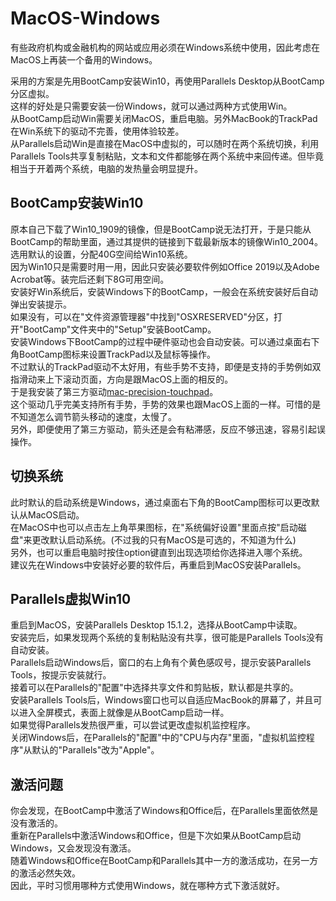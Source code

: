 # MacOS-Windows

有些政府机构或金融机构的网站或应用必须在Windows系统中使用，因此考虑在MacOS上再装一个备用的Windows。  

采用的方案是先用BootCamp安装Win10，再使用Parallels Desktop从BootCamp分区虚拟。  
这样的好处是只需要安装一份Windows，就可以通过两种方式使用Win。  
从BootCamp启动Win需要关闭MacOS，重启电脑。另外MacBook的TrackPad在Win系统下的驱动不完善，使用体验较差。  
从Parallels启动Win是直接在MacOS中虚拟的，可以随时在两个系统切换，利用Parallels Tools共享复制粘贴，文本和文件都能够在两个系统中来回传递。但毕竟相当于开着两个系统，电脑的发热量会明显提升。  

## BootCamp安装Win10  
原本自己下载了Win10_1909的镜像，但是BootCamp说无法打开，于是只能从BootCamp的帮助里面，通过其提供的链接到下载最新版本的镜像Win10_2004。  
选用默认的设置，分配40G空间给Win10系统。  
因为Win10只是需要时用一用，因此只安装必要软件例如Office 2019以及Adobe Acrobat等。装完后还剩下8G可用空间。  
安装好Win系统后，安装Windows下的BootCamp，一般会在系统安装好后自动弹出安装提示。  
如果没有，可以在"文件资源管理器"中找到"OSXRESERVED"分区，打开"BootCamp"文件夹中的"Setup"安装BootCamp。  
安装Windows下BootCamp的过程中硬件驱动也会自动安装。可以通过桌面右下角BootCamp图标来设置TrackPad以及鼠标等操作。    
不过默认的TrackPad驱动不太好用，有些手势不支持，即便是支持的手势例如双指滑动来上下滚动页面，方向是跟MacOS上面的相反的。  
于是我安装了第三方驱动[mac-precision-touchpad](https://github.com/imbushuo/mac-precision-touchpad)。  
这个驱动几乎完美支持所有手势，手势的效果也跟MacOS上面的一样。可惜的是不知道怎么调节箭头移动的速度，太慢了。  
另外，即便使用了第三方驱动，箭头还是会有粘滞感，反应不够迅速，容易引起误操作。  

## 切换系统  
此时默认的启动系统是Windows，通过桌面右下角的BootCamp图标可以更改默认从MacOS启动。  
在MacOS中也可以点击左上角苹果图标，在"系统偏好设置"里面点按"启动磁盘"来更改默认启动系统。(不过我的只有MacOS是可选的，不知道为什么)    
另外，也可以重启电脑时按住option键直到出现选项给你选择进入哪个系统。  
建议先在Windows中安装好必要的软件后，再重启到MacOS安装Parallels。  

## Parallels虚拟Win10  
重启到MacOS，安装Parallels Desktop 15.1.2，选择从BootCamp中读取。  
安装完后，如果发现两个系统的复制粘贴没有共享，很可能是Parallels Tools没有自动安装。  
Parallels启动Windows后，窗口的右上角有个黄色感叹号，提示安装Parallels Tools，按提示安装就行。  
接着可以在Parallels的"配置"中选择共享文件和剪贴板，默认都是共享的。  
安装Parallels Tools后，Windows窗口也可以自适应MacBook的屏幕了，并且可以进入全屏模式，表面上就像是从BootCamp启动一样。  
如果觉得Parallels发热很严重，可以尝试更改虚拟机监控程序。  
关闭Windows后，在Parallels的"配置"中的"CPU与内存"里面，"虚拟机监控程序"从默认的"Parallels"改为"Apple"。 

## 激活问题
你会发现，在BootCamp中激活了Windows和Office后，在Parallels里面依然是没有激活的。  
重新在Parallels中激活Windows和Office，但是下次如果从BootCamp启动Windows，又会发现没有激活。  
随着Windows和Office在BootCamp和Parallels其中一方的激活成功，在另一方的激活必然失效。  
因此，平时习惯用哪种方式使用Windows，就在哪种方式下激活就好。  

